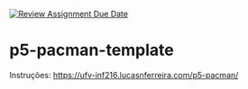 [![Review Assignment Due Date](https://classroom.github.com/assets/deadline-readme-button-24ddc0f5d75046c5622901739e7c5dd533143b0c8e959d652212380cedb1ea36.svg)](https://classroom.github.com/a/epK8Tngq)
# p5-pacman-template
Instruções: https://ufv-inf216.lucasnferreira.com/p5-pacman/
